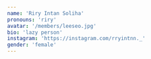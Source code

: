 ```yaml
---
name: 'Riry Intan Soliha'
pronouns: 'riry'
avatar: '/members/leeseo.jpg'
bio: 'lazy person'
instagram: 'https://instagram.com/rryintnn._'
gender: 'female'
---
```

